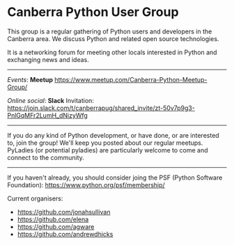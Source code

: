 # Canberra Python User Group

This group is a regular gathering of Python users and developers in the Canberra area. We discuss Python and related open source technologies. 

It is a networking forum for meeting other locals interested in Python and exchanging news and ideas.

---

*Events*: **Meetup** https://www.meetup.com/Canberra-Python-Meetup-Group/

*Online social*: **Slack** Invitation: https://join.slack.com/t/canberrapug/shared_invite/zt-50v7p9g3-PnlGqMFr2LumH_dNizyWfg

---

If you do any kind of Python development, or have done, or are interested to, join the group! We'll keep you posted about our regular meetups. PyLadies (or potential pyladies) are particularly welcome to come and connect to the community.

---

If you haven't already, you should consider joing the PSF (Python Software Foundation): https://www.python.org/psf/membership/

Current organisers:

* https://github.com/jonahsullivan
* https://github.com/elena
* https://github.com/agware
* https://github.com/andrewdhicks 
